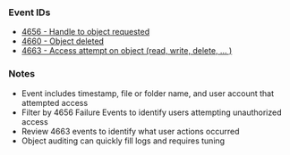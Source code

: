 ### Event IDs
   * <a href="https://www.ultimatewindowssecurity.com/securitylog/encyclopedia/event.aspx?eventid=4656">4656 - Handle to object requested</a>
   * <a href="https://www.ultimatewindowssecurity.com/securitylog/encyclopedia/event.aspx?eventid=4660">4660 - Object deleted</a>
   * <a href="https://www.ultimatewindowssecurity.com/securitylog/encyclopedia/event.aspx?eventid=4663">4663 - Access attempt on object (read, write, delete, ... )</a>
### Notes
   * Event includes timestamp, file or folder name, and user account that attempted access
   * Filter by 4656 Failure Events to identify users attempting unauthorized access
   * Review 4663 events to identify what user actions occurred
   * Object auditing can quickly fill logs and requires tuning

